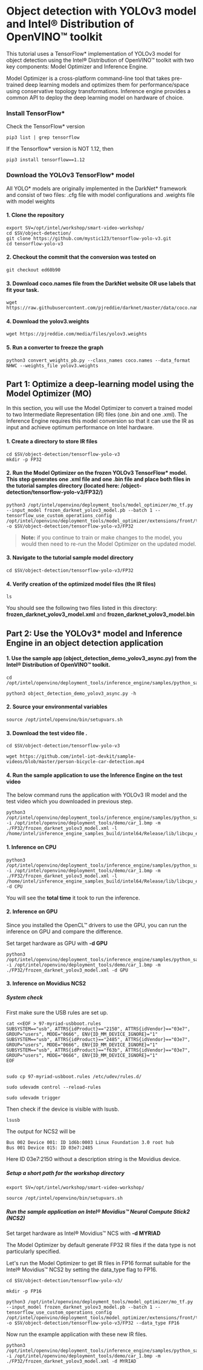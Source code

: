 # Object detection with YOLOv3 model and Intel® Distribution of OpenVINO™ toolkit

This tutorial uses a TensorFlow* implementation of YOLOv3 model for object detection using the Intel® Distribution of OpenVINO™ toolkit with two key components: Model Optimizer and Inference Engine.

Model Optimizer is a cross-platform command-line tool that takes pre-trained deep learning models and optimizes them for performance/space using conservative topology transformations. Inference engine provides a common API to deploy the deep learning model on hardware of choice.

### Install TensorFlow*

Check the TensorFlow* version
	
	pip3 list | grep tensorflow

If the Tensorflow* version is NOT 1.12, then

	pip3 install tensorflow==1.12

### Download the YOLOv3 TensorFlow* model
All YOLO* models are originally implemented in the DarkNet* framework and consist of two files:
.cfg file with model configurations and
.weights file with model weights
#### 1. Clone the repository

	export SV=/opt/intel/workshop/smart-video-workshop/
	cd $SV/object-detection/
	git clone https://github.com/mystic123/tensorflow-yolo-v3.git
	cd tensorflow-yolo-v3

#### 2. Checkout the commit that the conversion was tested on

	git checkout ed60b90

#### 3. Download coco.names file from the DarkNet website OR use labels that fit your task.

	wget https://raw.githubusercontent.com/pjreddie/darknet/master/data/coco.names

#### 4. Download the yolov3.weights

	wget https://pjreddie.com/media/files/yolov3.weights

#### 5. Run a converter to freeze the graph

	python3 convert_weights_pb.py --class_names coco.names --data_format NHWC --weights_file yolov3.weights

## Part 1: Optimize a deep-learning model using the Model Optimizer (MO)

In this section, you will use the Model Optimizer to convert a trained model to two Intermediate Representation (IR) files (one .bin and one .xml). The Inference Engine requires this model conversion so that it can use the IR as input and achieve optimum performance on Intel hardware.

#### 1. Create a directory to store IR files

	cd $SV/object-detection/tensorflow-yolo-v3
	mkdir -p FP32


#### 2. Run the Model Optimizer on the frozen  YOLOv3 TensorFlow* model. This step generates one .xml file and one .bin file and place both files in the tutorial samples directory (located here: /object-detection/tensorflow-yolo-v3/FP32/)

	python3 /opt/intel/openvino/deployment_tools/model_optimizer/mo_tf.py --input_model frozen_darknet_yolov3_model.pb --batch 1 --tensorflow_use_custom_operations_config /opt/intel/openvino/deployment_tools/model_optimizer/extensions/front/tf/yolo_v3.json -o $SV/object-detection/tensorflow-yolo-v3/FP32

> **Note:** if you continue to train or make changes to the model, you would then need to re-run the Model Optimizer on the updated model.

#### 3. Navigate to the tutorial sample model directory

	cd $SV/object-detection/tensorflow-yolo-v3/FP32

#### 4. Verify creation of the optimized model files (the IR files)

	ls

You should see the following two files listed in this directory: **frozen_darknet_yolov3_model.xml** and **frozen_darknet_yolov3_model.bin**


## Part 2: Use the YOLOv3* model and Inference Engine in an object detection application


#### 1. Use the sample app (object_detection_demo_yolov3_async.py) from the Intel® Distribution of OpenVINO™ toolkit.

	cd /opt/intel/openvino/deployment_tools/inference_engine/samples/python_samples/object_detection_demo_yolov3_async

	python3 object_detection_demo_yolov3_async.py -h

#### 2. Source your environmental variables

	source /opt/intel/openvino/bin/setupvars.sh

#### 3. Download the test video file .

	cd $SV/object-detection/tensorflow-yolo-v3

	wget https://github.com/intel-iot-devkit/sample-videos/blob/master/person-bicycle-car-detection.mp4


#### 4. Run the sample application to use the Inference Engine on the test video
The below command runs the application with YOLOv3 IR model and the test video which you downloaded in previous step.


	python3 /opt/intel/openvino/deployment_tools/inference_engine/samples/python_samples/object_detection_demo_yolov3_async/object_detection_demo_yolov3_async.py -i /opt/intel/openvino/deployment_tools/demo/car_1.bmp -m ./FP32/frozen_darknet_yolov3_model.xml -l /home/intel/inference_engine_samples_build/intel64/Release/lib/libcpu_extension.so


#### 1. Inference on CPU
```
python3 /opt/intel/openvino/deployment_tools/inference_engine/samples/python_samples/object_detection_demo_yolov3_async/object_detection_demo_yolov3_async.py -i /opt/intel/openvino/deployment_tools/demo/car_1.bmp -m ./FP32/frozen_darknet_yolov3_model.xml -l /home/intel/inference_engine_samples_build/intel64/Release/lib/libcpu_extension.so -d CPU
```
You will see the **total time** it took to run the inference.

#### 2. Inference on GPU
Since you installed the OpenCL™ drivers to use the GPU, you can run the inference on GPU and compare the difference.

Set target hardware as GPU with **-d GPU**
```
python3 /opt/intel/openvino/deployment_tools/inference_engine/samples/python_samples/object_detection_demo_yolov3_async/object_detection_demo_yolov3_async.py -i /opt/intel/openvino/deployment_tools/demo/car_1.bmp -m ./FP32/frozen_darknet_yolov3_model.xml -d GPU
```

#### 3. Inference on Movidius NCS2
##### System check
First make sure the USB rules are set up.

	cat <<EOF > 97-myriad-usbboot.rules
	SUBSYSTEM=="usb", ATTRS{idProduct}=="2150", ATTRS{idVendor}=="03e7", GROUP="users", MODE="0666", ENV{ID_MM_DEVICE_IGNORE}="1"
	SUBSYSTEM=="usb", ATTRS{idProduct}=="2485", ATTRS{idVendor}=="03e7", GROUP="users", MODE="0666", ENV{ID_MM_DEVICE_IGNORE}="1"
	SUBSYSTEM=="usb", ATTRS{idProduct}=="f63b", ATTRS{idVendor}=="03e7", GROUP="users", MODE="0666", ENV{ID_MM_DEVICE_IGNORE}="1"
	EOF


	sudo cp 97-myriad-usbboot.rules /etc/udev/rules.d/

	sudo udevadm control --reload-rules

	sudo udevadm trigger

Then check if the device is visible with lsusb.

	lsusb

The output for NCS2 will be

	Bus 002 Device 001: ID 1d6b:0003 Linux Foundation 3.0 root hub
	Bus 001 Device 015: ID 03e7:2485

Here ID 03e7:2150 without a description string is the Movidius device.

##### Setup a short path for the workshop directory

	export SV=/opt/intel/workshop/smart-video-workshop/

	source /opt/intel/openvino/bin/setupvars.sh

##### Run the sample application on Intel® Movidius™ Neural Compute Stick2 (NCS2)
Set target hardware as Intel® Movidius™ NCS with **-d MYRIAD**

The Model Optimizer by default generate FP32 IR files if the data type is not particularly specified.

Let's run the Model Optimizer to get IR files in FP16 format suitable for the Intel® Movidius™ NCS2 by setting the data_type flag to FP16.

    cd $SV/object-detection/tensorflow-yolo-v3/

    mkdir -p FP16

	python3 /opt/intel/openvino/deployment_tools/model_optimizer/mo_tf.py --input_model frozen_darknet_yolov3_model.pb --batch 1 --tensorflow_use_custom_operations_config /opt/intel/openvino/deployment_tools/model_optimizer/extensions/front/tf/yolo_v3.json -o $SV/object-detection/tensorflow-yolo-v3/FP32 --data_type FP16

Now run the example application with these new IR files.

	python3 /opt/intel/openvino/deployment_tools/inference_engine/samples/python_samples/object_detection_demo_yolov3_async/object_detection_demo_yolov3_async.py -i /opt/intel/openvino/deployment_tools/demo/car_1.bmp -m ./FP32/frozen_darknet_yolov3_model.xml -d MYRIAD
